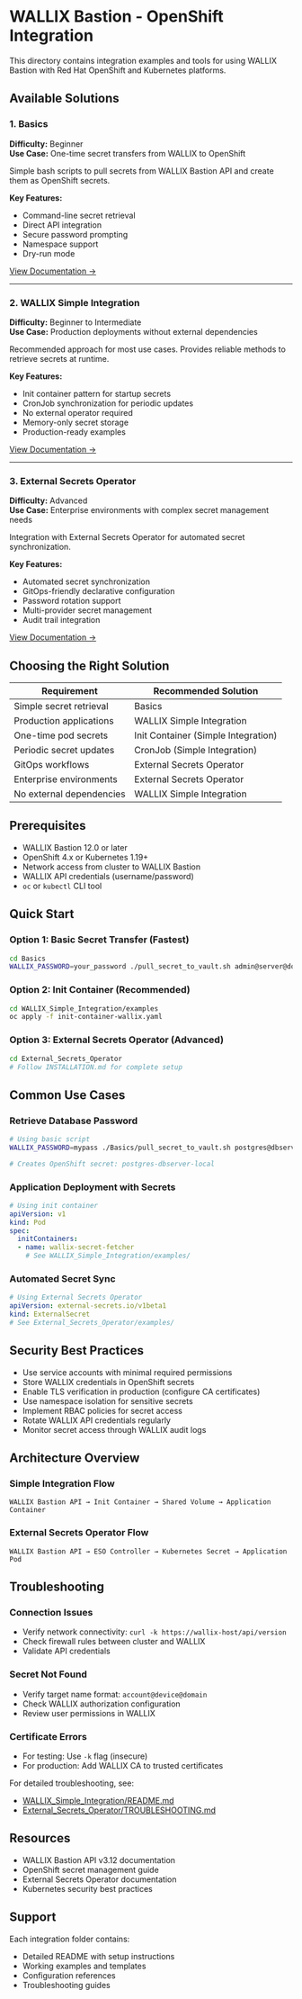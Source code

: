 # WALLIX Bastion - OpenShift Integration

This directory contains integration examples and tools for using WALLIX Bastion with Red Hat OpenShift and Kubernetes platforms.

## Available Solutions

### 1. Basics

**Difficulty:** Beginner  
**Use Case:** One-time secret transfers from WALLIX to OpenShift

Simple bash scripts to pull secrets from WALLIX Bastion API and create them as OpenShift secrets.

**Key Features:**

- Command-line secret retrieval
- Direct API integration
- Secure password prompting
- Namespace support
- Dry-run mode

[View Documentation →](./Basics/)

---

### 2. WALLIX Simple Integration

**Difficulty:** Beginner to Intermediate  
**Use Case:** Production deployments without external dependencies

Recommended approach for most use cases. Provides reliable methods to retrieve secrets at runtime.

**Key Features:**

- Init container pattern for startup secrets
- CronJob synchronization for periodic updates
- No external operator required
- Memory-only secret storage
- Production-ready examples

[View Documentation →](./WALLIX_Simple_Integration/)

---

### 3. External Secrets Operator

**Difficulty:** Advanced  
**Use Case:** Enterprise environments with complex secret management needs

Integration with External Secrets Operator for automated secret synchronization.

**Key Features:**

- Automated secret synchronization
- GitOps-friendly declarative configuration
- Password rotation support
- Multi-provider secret management
- Audit trail integration

[View Documentation →](./External_Secrets_Operator/)

## Choosing the Right Solution

| Requirement | Recommended Solution |
|------------|---------------------|
| Simple secret retrieval | Basics |
| Production applications | WALLIX Simple Integration |
| One-time pod secrets | Init Container (Simple Integration) |
| Periodic secret updates | CronJob (Simple Integration) |
| GitOps workflows | External Secrets Operator |
| Enterprise environments | External Secrets Operator |
| No external dependencies | WALLIX Simple Integration |

## Prerequisites

- WALLIX Bastion 12.0 or later
- OpenShift 4.x or Kubernetes 1.19+
- Network access from cluster to WALLIX Bastion
- WALLIX API credentials (username/password)
- `oc` or `kubectl` CLI tool

## Quick Start

### Option 1: Basic Secret Transfer (Fastest)

```bash
cd Basics
WALLIX_PASSWORD=your_password ./pull_secret_to_vault.sh admin@server@domain
```

### Option 2: Init Container (Recommended)

```bash
cd WALLIX_Simple_Integration/examples
oc apply -f init-container-wallix.yaml
```

### Option 3: External Secrets Operator (Advanced)

```bash
cd External_Secrets_Operator
# Follow INSTALLATION.md for complete setup
```

## Common Use Cases

### Retrieve Database Password

```bash
# Using basic script
WALLIX_PASSWORD=mypass ./Basics/pull_secret_to_vault.sh postgres@dbserver@local

# Creates OpenShift secret: postgres-dbserver-local
```

### Application Deployment with Secrets

```yaml
# Using init container
apiVersion: v1
kind: Pod
spec:
  initContainers:
  - name: wallix-secret-fetcher
    # See WALLIX_Simple_Integration/examples/
```

### Automated Secret Sync

```yaml
# Using External Secrets Operator
apiVersion: external-secrets.io/v1beta1
kind: ExternalSecret
# See External_Secrets_Operator/examples/
```

## Security Best Practices

- Use service accounts with minimal required permissions
- Store WALLIX credentials in OpenShift secrets
- Enable TLS verification in production (configure CA certificates)
- Use namespace isolation for sensitive secrets
- Implement RBAC policies for secret access
- Rotate WALLIX API credentials regularly
- Monitor secret access through WALLIX audit logs

## Architecture Overview

### Simple Integration Flow

```
WALLIX Bastion API → Init Container → Shared Volume → Application Container
```

### External Secrets Operator Flow

```
WALLIX Bastion API → ESO Controller → Kubernetes Secret → Application Pod
```

## Troubleshooting

### Connection Issues

- Verify network connectivity: `curl -k https://wallix-host/api/version`
- Check firewall rules between cluster and WALLIX
- Validate API credentials

### Secret Not Found

- Verify target name format: `account@device@domain`
- Check WALLIX authorization configuration
- Review user permissions in WALLIX

### Certificate Errors

- For testing: Use `-k` flag (insecure)
- For production: Add WALLIX CA to trusted certificates

For detailed troubleshooting, see:

- [WALLIX_Simple_Integration/README.md](./WALLIX_Simple_Integration/README.md)
- [External_Secrets_Operator/TROUBLESHOOTING.md](./External_Secrets_Operator/TROUBLESHOOTING.md)

## Resources

- WALLIX Bastion API v3.12 documentation
- OpenShift secret management guide
- External Secrets Operator documentation
- Kubernetes security best practices

## Support

Each integration folder contains:

- Detailed README with setup instructions
- Working examples and templates
- Configuration references
- Troubleshooting guides
